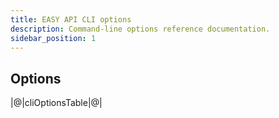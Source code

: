 ```yaml
---
title: EASY API CLI options
description: Command-line options reference documentation.
sidebar_position: 1
---
```




## Options

|@|cliOptionsTable|@| 

